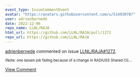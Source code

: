 ```yaml
---
event_type: IssueCommentEvent
avatar: "https://avatars.githubusercontent.com/u/51493078?"
user: adrienbernede
date: 2022-12-06
repo_name: LLNL/RAJA
html_url: https://github.com/LLNL/RAJA/pull/1272
repo_url: https://github.com/LLNL/RAJA
---
```


<a href='https://github.com/adrienbernede' target='_blank'>adrienbernede</a> commented on issue <a href='https://github.com/LLNL/RAJA/pull/1272' target='_blank'>LLNL/RAJA#1272</a>.

<small>(Note: one lassen job failing because of a change in RADIUSS Shared CI)...</small>

<a href='https://github.com/LLNL/RAJA/pull/1272' target='_blank'>View Comment</a>